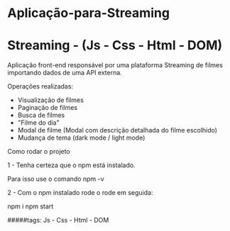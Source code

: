 # Aplicação-para-Streaming

# Streaming - (Js - Css - Html - DOM)
Aplicação front-end responsável por uma plataforma Streaming de filmes importando dados de uma API externa.

Operações realizadas:
-   Visualização de filmes
-   Paginação de filmes
-   Busca de filmes
-   "Filme do dia"
-   Modal de filme (Modal com descrição detalhada do filme escolhido)
-   Mudança de tema (dark mode / light mode)

Como rodar o projeto

1 - Tenha certeza que o npm está instalado. 

Para isso use o comando npm -v

2 - Com o npm instalado rode o rode em seguida:

npm i
npm start


#####tags: Js - Css - Html - DOM
